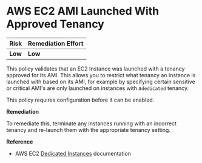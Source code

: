 # AWS EC2 AMI Launched With Approved Tenancy

| Risk    | Remediation Effort |
| :------ | :----------------- |
| **Low** | **Low**            |

This policy validates that an EC2 Instance was launched with a tenancy approved for its AMI. This allows you to restrict what tenancy an Instance is launched with based on its AMI, for example by specifying certain sensitive or critical AMI's are only launched on instances with a`dedicated` tenancy.

This policy requires configuration before it can be enabled.

**Remediation**

To remediate this, terminate any instances running with an incorrect tenancy and re-launch them with the appropriate tenancy setting.

**Reference**

- AWS EC2 [Dedicated Instances](https://docs.aws.amazon.com/AWSEC2/latest/UserGuide/dedicated-instance.html) documentation
